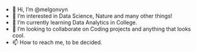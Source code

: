 - 👋 Hi, I’m @melgonvyn
- 👀 I’m interested in Data Science, Nature and many other things!
- 🌱 I’m currently learning Data Analytics in College.
- 💞️ I’m looking to collaborate on Coding projects and anything that looks cool.
- 📫 How to reach me, to be decided.

<!---
melgonvyn/melgonvyn is a ✨ special ✨ repository because its `README.md` (this file) appears on your GitHub profile.
You can click the Preview link to take a look at your changes.
--->
